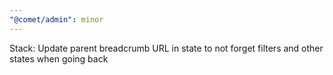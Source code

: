 ```yaml
---
"@comet/admin": minor
---
```


Stack: Update parent breadcrumb URL in state to not forget filters and other states when going back
